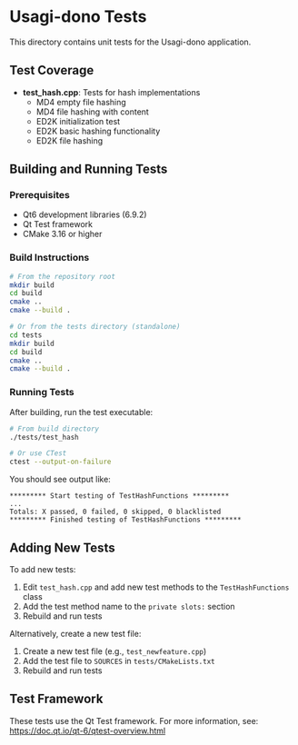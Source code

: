# Usagi-dono Tests

This directory contains unit tests for the Usagi-dono application.

## Test Coverage

- **test_hash.cpp**: Tests for hash implementations
  - MD4 empty file hashing
  - MD4 file hashing with content
  - ED2K initialization test
  - ED2K basic hashing functionality
  - ED2K file hashing
  
## Building and Running Tests

### Prerequisites
- Qt6 development libraries (6.9.2)
- Qt Test framework
- CMake 3.16 or higher

### Build Instructions

```bash
# From the repository root
mkdir build
cd build
cmake ..
cmake --build .

# Or from the tests directory (standalone)
cd tests
mkdir build
cd build
cmake ..
cmake --build .
```

### Running Tests

After building, run the test executable:

```bash
# From build directory
./tests/test_hash

# Or use CTest
ctest --output-on-failure
```

You should see output like:
```
********* Start testing of TestHashFunctions *********
...
Totals: X passed, 0 failed, 0 skipped, 0 blacklisted
********* Finished testing of TestHashFunctions *********
```

## Adding New Tests

To add new tests:

1. Edit `test_hash.cpp` and add new test methods to the `TestHashFunctions` class
2. Add the test method name to the `private slots:` section
3. Rebuild and run tests

Alternatively, create a new test file:
1. Create a new test file (e.g., `test_newfeature.cpp`)
2. Add the test file to `SOURCES` in `tests/CMakeLists.txt`
3. Rebuild and run tests

## Test Framework

These tests use the Qt Test framework. For more information, see:
https://doc.qt.io/qt-6/qtest-overview.html

